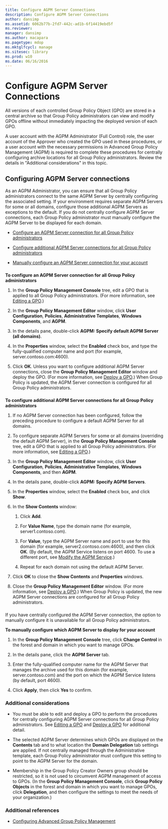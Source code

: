 ```yaml
---
title: Configure AGPM Server Connections
description: Configure AGPM Server Connections
author: dansimp
ms.assetid: 6062b77b-2fd7-442c-ad1b-6f14419ebd5f
ms.reviewer: 
manager: dansimp
ms.author: macapara
ms.pagetype: mdop
ms.mktglfcycl: manage
ms.sitesec: library
ms.prod: w10
ms.date: 06/16/2016
---
```



# Configure AGPM Server Connections


All versions of each controlled Group Policy Object (GPO) are stored in a central archive so that Group Policy administrators can view and modify GPOs offline without immediately impacting the deployed version of each GPO.

A user account with the AGPM Administrator (Full Control) role, the user account of the Approver who created the GPO used in these procedures, or a user account with the necessary permissions in Advanced Group Policy Management (AGPM) is required to complete these procedures for centrally configuring archive locations for all Group Policy administrators. Review the details in "Additional considerations" in this topic.

## Configuring AGPM Server connections


As an AGPM Administrator, you can ensure that all Group Policy administrators connect to the same AGPM Server by centrally configuring the associated setting. If your environment requires separate AGPM Servers for some or all domains, configure those additional AGPM Servers as exceptions to the default. If you do not centrally configure AGPM Server connections, each Group Policy administrator must manually configure the AGPM Server to be displayed for each domain.

-   [Configure an AGPM Server connection for all Group Policy administrators](#bkmk-defaultarchiveloc)

-   [Configure additional AGPM Server connections for all Group Policy administrators](#bkmk-additionalarchiveloc)

-   [Manually configure an AGPM Server connection for your account](#bkmk-manuallyconfigurearchiveloc)

### <a href="" id="bkmk-defaultarchiveloc"></a>

**To configure an AGPM Server connection for all Group Policy administrators**

1.  In the **Group Policy Management Console** tree, edit a GPO that is applied to all Group Policy administrators. (For more information, see [Editing a GPO](editing-a-gpo-agpm30ops.md).)

2.  In the **Group Policy Management Editor** window, click **User Configuration**, **Policies**, **Administrative Templates**, **Windows Components**, and **AGPM**.

3.  In the details pane, double-click **AGPM: Specify default AGPM Server (all domains)**.

4.  In the **Properties** window, select the **Enabled** check box, and type the fully-qualified computer name and port (for example, server.contoso.com:4600).

5.  Click **OK**. Unless you want to configure additional AGPM Server connections, close the **Group Policy Management Editor** window and deploy the GPO. (For more information, see [Deploy a GPO](deploy-a-gpo-agpm30ops.md).) When Group Policy is updated, the AGPM Server connection is configured for all Group Policy administrators.

### <a href="" id="bkmk-additionalarchiveloc"></a>

**To configure additional AGPM Server connections for all Group Policy administrators**

1.  If no AGPM Server connection has been configured, follow the preceding procedure to configure a default AGPM Server for all domains.

2.  To configure separate AGPM Servers for some or all domains (overriding the default AGPM Server), in the **Group Policy Management Console** tree, edit a GPO that is applied to all Group Policy administrators. (For more information, see [Editing a GPO](editing-a-gpo-agpm30ops.md).)

3.  In the **Group Policy Management Editor** window, click **User Configuration**, **Policies**, **Administrative Templates**, **Windows Components**, and then **AGPM**.

4.  In the details pane, double-click **AGPM: Specify AGPM Servers**.

5.  In the **Properties** window, select the **Enabled** check box, and click **Show**.

6.  In the **Show Contents** window:

    1.  Click **Add**.

    2.  For **Value Name**, type the domain name (for example, server1.contoso.com).

    3.  For **Value**, type the AGPM Server name and port to use for this domain (for example, server2.contoso.com:4600), and then click **OK**. (By default, the AGPM Service listens on port 4600. To use a different port, see [Modify the AGPM Service](modify-the-agpm-service-agpm30ops.md).)

    4.  Repeat for each domain not using the default AGPM Server.

7.  Click **OK** to close the **Show Contents** and **Properties** windows.

8.  Close the **Group Policy Management Editor** window. (For more information, see [Deploy a GPO](deploy-a-gpo-agpm30ops.md).) When Group Policy is updated, the new AGPM Server connections are configured for all Group Policy administrators.

### <a href="" id="bkmk-manuallyconfigurearchiveloc"></a>

If you have centrally configured the AGPM Server connection, the option to manually configure it is unavailable for all Group Policy administrators.

**To manually configure which AGPM Server to display for your account**

1.  In the **Group Policy Management Console** tree, click **Change Control** in the forest and domain in which you want to manage GPOs.

2.  In the details pane, click the **AGPM Server** tab.

3.  Enter the fully-qualified computer name for the AGPM Server that manages the archive used for this domain (for example, server.contoso.com) and the port on which the AGPM Service listens (by default, port 4600).

4.  Click **Apply**, then click **Yes** to confirm.

### Additional considerations

-   You must be able to edit and deploy a GPO to perform the procedures for centrally configuring AGPM Server connections for all Group Policy administrators. See [Editing a GPO](editing-a-gpo-agpm30ops.md) and [Deploy a GPO](deploy-a-gpo-agpm30ops.md) for additional detail.

-   The selected AGPM Server determines which GPOs are displayed on the **Contents** tab and to what location the **Domain Delegation** tab settings are applied. If not centrally managed through the Administrative template, each Group Policy administrator must configure this setting to point to the AGPM Server for the domain.

-   Membership in the Group Policy Creator Owners group should be restricted, so it is not used to circumvent AGPM management of access to GPOs. (In the **Group Policy Management Console**, click **Group Policy Objects** in the forest and domain in which you want to manage GPOs, click **Delegation**, and then configure the settings to meet the needs of your organization.)

### Additional references

-   [Configuring Advanced Group Policy Management](configuring-advanced-group-policy-management.md)

 

 





